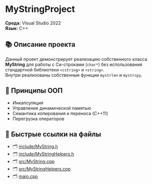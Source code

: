 # MyStringProject

**Среда:** Visual Studio 2022  
**Язык:** C++ 


## 📚 Описание проекта

Данный проект демонстрирует реализацию собственного класса **MyString** для работы с Си-строками (`char*`) без использования стандартной библиотеки `<cstring>` и `<string>`.  
Внутри реализованы собственные функции `mystrlen` и `mystrcpy`.

## 🔑 Принципы ООП

- Инкапсуляция
- Управление динамической памятью
- Семантика копирования и переноса (C++11)
- Перегрузка операторов

## 🔗 Быстрые ссылки на файлы

- 🗂️ [include/MyString.h](./include/MyString.h)
- 🗂️ [include/MyStringHelpers.h](./include/MyStringHelpers.h)
- 🗂️ [src/MyString.cpp](./src/MyString.cpp)
- 🗂️ [src/MyStringHelpers.cpp](./src/MyStringHelpers.cpp)
- 🗂️ [main.cpp](./main.cpp)


